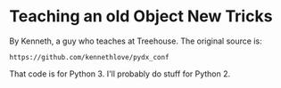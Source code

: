 # Teaching an old Object New Tricks

By Kenneth, a guy who teaches at Treehouse. The original source is:

	https://github.com/kennethlove/pydx_conf

That code is for Python 3. I'll probably do stuff for Python 2.
